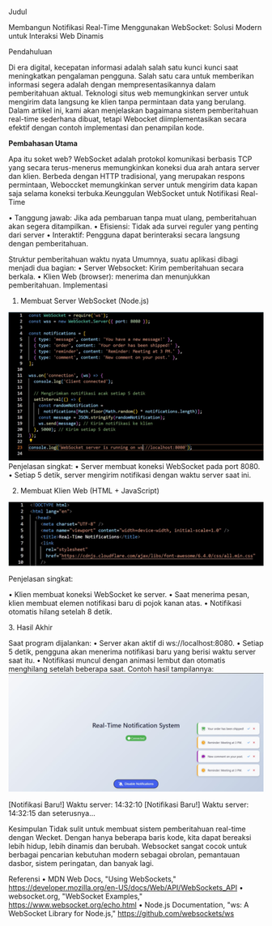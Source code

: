 


<P>Judul</P>
Membangun Notifikasi Real-Time Menggunakan WebSocket: Solusi Modern untuk Interaksi Web Dinamis

<P>Pendahuluan</P>
Di era digital, kecepatan informasi adalah salah satu kunci kunci saat meningkatkan pengalaman pengguna. Salah satu cara untuk memberikan informasi segera adalah dengan mempresentasikannya dalam pemberitahuan aktual. Teknologi situs web memungkinkan server untuk mengirim data langsung ke klien tanpa permintaan data yang berulang. Dalam artikel ini, kami akan menjelaskan bagaimana sistem pemberitahuan real-time sederhana dibuat, tetapi Webocket diimplementasikan secara efektif dengan contoh implementasi dan penampilan kode.

<P><B>Pembahasan Utama</B></P>
Apa itu soket web?
WebSocket adalah protokol komunikasi berbasis TCP yang secara terus-menerus memungkinkan koneksi dua arah antara server dan klien. Berbeda dengan HTTP tradisional, yang merupakan respons permintaan, Weboccket memungkinkan server untuk mengirim data kapan saja selama koneksi terbuka.Keunggulan WebSocket untuk Notifikasi Real-Time

• Tanggung jawab: Jika ada pembaruan tanpa muat ulang, pemberitahuan
akan segera ditampilkan.
• Efisiensi: Tidak ada survei reguler yang penting dari server
• Interaktif: Pengguna dapat berinteraksi secara langsung dengan pemberitahuan.

Struktur pemberitahuan waktu nyata Umumnya, suatu aplikasi dibagi menjadi dua bagian:
 • Server Websocket:
Kirim pemberitahuan secara berkala.
• Klien Web (browser):
menerima dan menunjukkan pemberitahuan.
Implementasi

1. Membuat Server WebSocket (Node.js)
<img src="Screenshot serverJS.jpeg">
Penjelasan singkat:
•	Server membuat koneksi WebSocket pada port 8080.
•	Setiap 5 detik, server mengirim notifikasi dengan waktu server saat ini.


2. Membuat Klien Web (HTML + JavaScript)
<img src="Screenshot1WEB.jpeg">


<p>Penjelasan singkat:</p>
•	Klien membuat koneksi WebSocket ke server.
•	Saat menerima pesan, klien membuat elemen notifikasi baru di pojok kanan atas.
•	Notifikasi otomatis hilang setelah 8 detik.</p>

<p>3. Hasil Akhir<P/>
Saat program dijalankan:
•	Server akan aktif di ws://localhost:8080.
•	Setiap 5 detik, pengguna akan menerima notifikasi baru yang berisi waktu server saat itu.
•	Notifikasi muncul dengan animasi lembut dan otomatis menghilang setelah beberapa saat.
Contoh hasil tampilannya:
<img src="real time notification.jpeg">
 
[Notifikasi Baru!]
Waktu server: 14:32:10
[Notifikasi Baru!]
Waktu server: 14:32:15
dan seterusnya...

Kesimpulan
Tidak sulit untuk membuat sistem pemberitahuan real-time dengan Wecket. Dengan hanya beberapa baris kode, kita dapat bereaksi lebih hidup, lebih dinamis dan berubah. Websocket sangat cocok untuk berbagai pencarian kebutuhan modern sebagai obrolan, pemantauan dasbor, sistem peringatan, dan banyak lagi.

Referensi
•	MDN Web Docs, "Using WebSockets," https://developer.mozilla.org/en-US/docs/Web/API/WebSockets_API
•	websocket.org, "WebSocket Examples," https://www.websocket.org/echo.html
•	Node.js Documentation, "ws: A WebSocket Library for Node.js," https://github.com/websockets/ws


